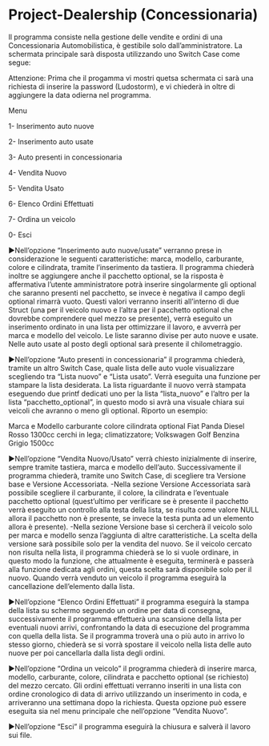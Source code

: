 # Project-Dealership (Concessionaria)
Il programma consiste nella gestione delle vendite e ordini di una Concessionaria Automobilistica, è gestibile solo dall’amministratore. La schermata principale sarà disposta utilizzando uno Switch Case come segue:

Attenzione: Prima che il progamma vi mostri quetsa schermata ci sarà una richiesta di inserire la password (Ludostorm), e vi chiederà in oltre di aggiungere la data odierna nel programma.

Menu

1- Inserimento auto nuove

2- Inserimento auto usate

3- Auto presenti in concessionaria

4- Vendita Nuovo

5- Vendita Usato

6- Elenco Ordini Effettuati

7- Ordina un veicolo

0- Esci

►Nell’opzione “Inserimento auto nuove/usate” verranno prese in considerazione le seguenti caratteristiche: marca, modello, carburante, colore e cilindrata, tramite l’inserimento da tastiera. Il programma chiederà inoltre se aggiungere anche il pacchetto optional, se la risposta è affermativa l’utente amministratore potrà inserire singolarmente gli optional che saranno presenti nel pacchetto, se invece è negativa il campo degli optional rimarrà vuoto.
Questi valori verranno inseriti all’interno di due Struct (una per il veicolo nuovo e l’altra per il pacchetto optional che dovrebbe comprendere quel mezzo se presente), verrà eseguito un inserimento ordinato in una lista per ottimizzare il lavoro, e avverrà per marca e modello del veicolo. Le liste saranno divise per auto nuove e usate. Nelle auto usate al posto degli optional sarà presente il chilometraggio.

►Nell’opzione “Auto presenti in concessionaria” il programma chiederà, tramite un altro Switch Case, quale lista delle auto vuole visualizzare scegliendo tra “Lista nuovo” e “Lista usato”. Verrà eseguita una funzione per stampare la lista desiderata. La lista riguardante il nuovo verrà stampata eseguendo due printf dedicati uno per la lista “lista_nuovo” e l’altro per la lista “pacchetto_optional”, in questo modo si avrà una visuale chiara sui veicoli che avranno o meno gli optional. Riporto un esempio:
  
  Marca e Modello   carburante    colore    cilindrata    optional
  Fiat Panda        Diesel        Rosso     1300cc        cerchi in lega; climatizzatore;
  Volkswagen Golf   Benzina       Grigio    1500cc

►Nell’opzione “Vendita Nuovo/Usato” verrà chiesto inizialmente di inserire, sempre tramite tastiera, marca e modello dell’auto. Successivamente il programma chiederà, tramite uno Switch Case, di scegliere tra Versione base e Versione Accessoriata.
-Nella sezione Versione Accessoriata sarà possibile scegliere il carburante, il colore, la cilindrata e l’eventuale pacchetto optional (quest’ultimo per verificare se è presente il pacchetto verrà eseguito un controllo alla testa della lista, se risulta come valore NULL allora il pacchetto non è presente, se invece la testa punta ad un elemento allora è presente).
-Nella sezione Versione base sì cercherà il veicolo solo per marca e modello senza l’aggiunta di altre caratteristiche.
La scelta della versione sarà possibile solo per la vendita del nuovo. Se il veicolo cercato non risulta nella lista, il programma chiederà se lo si vuole ordinare, in questo modo la funzione, che attualmente è eseguita, terminerà e passerà alla funzione dedicata agli ordini, questa scelta sarà disponibile solo per il nuovo. Quando verrà venduto un veicolo il programma eseguirà la cancellazione dell’elemento dalla lista.

►Nell’opzione “Elenco Ordini Effettuati” il programma eseguirà la stampa della lista su schermo seguendo un ordine per data di consegna, successivamente il programma effettuerà una scansione della lista per eventuali nuovi arrivi, confrontando la data di esecuzione del programma con quella della lista. Se il programma troverà una o più auto in arrivo lo stesso giorno, chiederà se si vorrà spostare il veicolo nella lista delle auto nuove per poi cancellarla dalla lista degli ordini.

►Nell’opzione “Ordina un veicolo” il programma chiederà di inserire marca, modello, carburante, colore, cilindrata e pacchetto optional (se richiesto) del mezzo cercato. Gli ordini effettuati verranno inseriti in una lista con ordine cronologico di data di arrivo utilizzando un inserimento in coda, e arriveranno una settimana dopo la richiesta. Questa opzione può essere eseguita sia nel menu principale che nell’opzione “Vendita Nuovo”.

►Nell’opzione “Esci” il programma eseguirà la chiusura e salverà il lavoro sui file.
